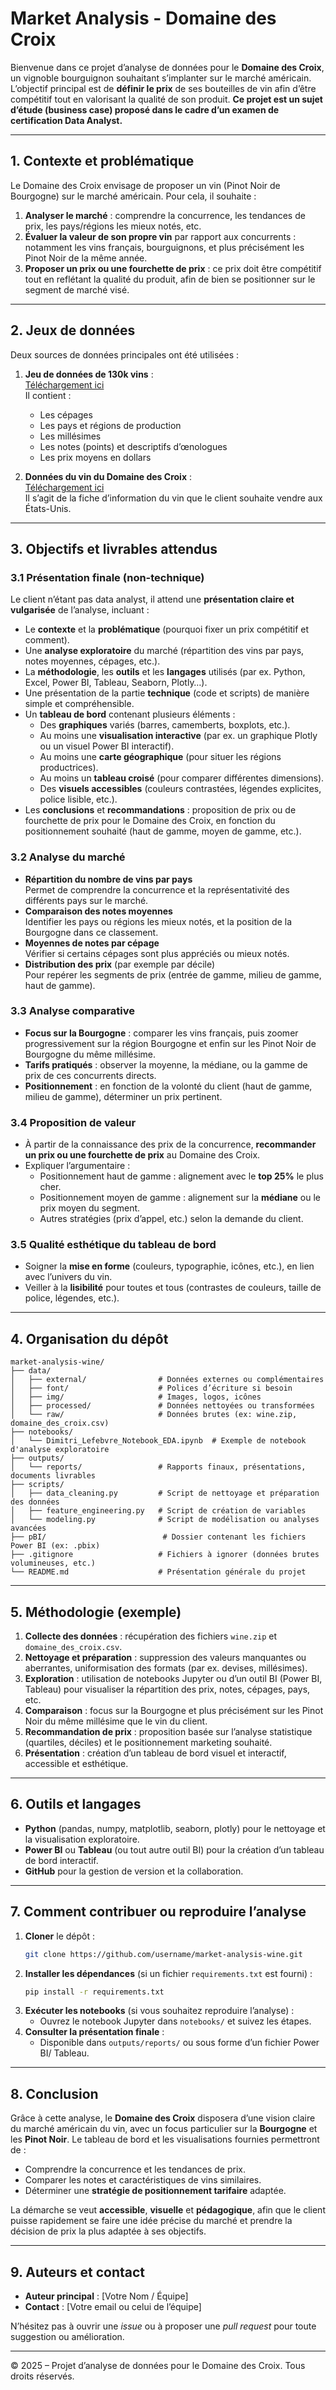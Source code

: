 # Market Analysis - Domaine des Croix

Bienvenue dans ce projet d’analyse de données pour le **Domaine des Croix**, un vignoble bourguignon souhaitant s’implanter sur le marché américain. L’objectif principal est de **définir le prix** de ses bouteilles de vin afin d’être compétitif tout en valorisant la qualité de son produit.
**Ce projet est un sujet d’étude (business case) proposé dans le cadre d’un examen de certification Data Analyst.**

---

## 1. Contexte et problématique

Le Domaine des Croix envisage de proposer un vin (Pinot Noir de Bourgogne) sur le marché américain. Pour cela, il souhaite :

1. **Analyser le marché** : comprendre la concurrence, les tendances de prix, les pays/régions les mieux notés, etc.
2. **Évaluer la valeur de son propre vin** par rapport aux concurrents : notamment les vins français, bourguignons, et plus précisément les Pinot Noir de la même année.
3. **Proposer un prix ou une fourchette de prix** : ce prix doit être compétitif tout en reflétant la qualité du produit, afin de bien se positionner sur le segment de marché visé.

---

## 2. Jeux de données

Deux sources de données principales ont été utilisées :

1. **Jeu de données de 130k vins** :  
   [Téléchargement ici](https://github.com/WildCodeSchool/wilddata/raw/main/wine.zip)  
   Il contient :
   - Les cépages
   - Les pays et régions de production
   - Les millésimes
   - Les notes (points) et descriptifs d’œnologues
   - Les prix moyens en dollars

2. **Données du vin du Domaine des Croix** :  
   [Téléchargement ici](https://raw.githubusercontent.com/WildCodeSchool/wilddata/main/domaine_des_croix.csv)  
   Il s’agit de la fiche d’information du vin que le client souhaite vendre aux États-Unis.

---

## 3. Objectifs et livrables attendus

### 3.1 Présentation finale (non-technique)

Le client n’étant pas data analyst, il attend une **présentation claire et vulgarisée** de l’analyse, incluant :
- Le **contexte** et la **problématique** (pourquoi fixer un prix compétitif et comment).
- Une **analyse exploratoire** du marché (répartition des vins par pays, notes moyennes, cépages, etc.).
- La **méthodologie**, les **outils** et les **langages** utilisés (par ex. Python, Excel, Power BI, Tableau, Seaborn, Plotly…).
- Une présentation de la partie **technique** (code et scripts) de manière simple et compréhensible.
- Un **tableau de bord** contenant plusieurs éléments :
  - Des **graphiques** variés (barres, camemberts, boxplots, etc.).
  - Au moins une **visualisation interactive** (par ex. un graphique Plotly ou un visuel Power BI interactif).
  - Au moins une **carte géographique** (pour situer les régions productrices).
  - Au moins un **tableau croisé** (pour comparer différentes dimensions).
  - Des **visuels accessibles** (couleurs contrastées, légendes explicites, police lisible, etc.).
- Les **conclusions** et **recommandations** : proposition de prix ou de fourchette de prix pour le Domaine des Croix, en fonction du positionnement souhaité (haut de gamme, moyen de gamme, etc.).

### 3.2 Analyse du marché

- **Répartition du nombre de vins par pays**  
  Permet de comprendre la concurrence et la représentativité des différents pays sur le marché.
- **Comparaison des notes moyennes**  
  Identifier les pays ou régions les mieux notés, et la position de la Bourgogne dans ce classement.
- **Moyennes de notes par cépage**  
  Vérifier si certains cépages sont plus appréciés ou mieux notés.
- **Distribution des prix** (par exemple par décile)  
  Pour repérer les segments de prix (entrée de gamme, milieu de gamme, haut de gamme).

### 3.3 Analyse comparative

- **Focus sur la Bourgogne** : comparer les vins français, puis zoomer progressivement sur la région Bourgogne et enfin sur les Pinot Noir de Bourgogne du même millésime.
- **Tarifs pratiqués** : observer la moyenne, la médiane, ou la gamme de prix de ces concurrents directs.
- **Positionnement** : en fonction de la volonté du client (haut de gamme, milieu de gamme), déterminer un prix pertinent.

### 3.4 Proposition de valeur

- À partir de la connaissance des prix de la concurrence, **recommander un prix ou une fourchette de prix** au Domaine des Croix.
- Expliquer l’argumentaire : 
  - Positionnement haut de gamme : alignement avec le **top 25%** le plus cher.
  - Positionnement moyen de gamme : alignement sur la **médiane** ou le prix moyen du segment.
  - Autres stratégies (prix d’appel, etc.) selon la demande du client.

### 3.5 Qualité esthétique du tableau de bord

- Soigner la **mise en forme** (couleurs, typographie, icônes, etc.), en lien avec l’univers du vin.
- Veiller à la **lisibilité** pour toutes et tous (contrastes de couleurs, taille de police, légendes, etc.).

---

## 4. Organisation du dépôt

```
market-analysis-wine/
├── data/
│   ├── external/                # Données externes ou complémentaires
│   ├── font/                    # Polices d’écriture si besoin
│   ├── img/                     # Images, logos, icônes
│   ├── processed/               # Données nettoyées ou transformées
│   └── raw/                     # Données brutes (ex: wine.zip, domaine_des_croix.csv)
├── notebooks/
│   └── Dimitri_Lefebvre_Notebook_EDA.ipynb  # Exemple de notebook d'analyse exploratoire
├── outputs/
│   └── reports/                 # Rapports finaux, présentations, documents livrables
├── scripts/
│   ├── data_cleaning.py         # Script de nettoyage et préparation des données
│   ├── feature_engineering.py   # Script de création de variables
│   └── modeling.py              # Script de modélisation ou analyses avancées
├── pBI/                          # Dossier contenant les fichiers Power BI (ex: .pbix)
├── .gitignore                   # Fichiers à ignorer (données brutes volumineuses, etc.)
└── README.md                    # Présentation générale du projet
```

---

## 5. Méthodologie (exemple)

1. **Collecte des données** : récupération des fichiers `wine.zip` et `domaine_des_croix.csv`.
2. **Nettoyage et préparation** : suppression des valeurs manquantes ou aberrantes, uniformisation des formats (par ex. devises, millésimes).
3. **Exploration** : utilisation de notebooks Jupyter ou d’un outil BI (Power BI, Tableau) pour visualiser la répartition des prix, notes, cépages, pays, etc.
4. **Comparaison** : focus sur la Bourgogne et plus précisément sur les Pinot Noir du même millésime que le vin du client.
5. **Recommandation de prix** : proposition basée sur l’analyse statistique (quartiles, déciles) et le positionnement marketing souhaité.
6. **Présentation** : création d’un tableau de bord visuel et interactif, accessible et esthétique.

---

## 6. Outils et langages

- **Python** (pandas, numpy, matplotlib, seaborn, plotly) pour le nettoyage et la visualisation exploratoire.
- **Power BI** ou **Tableau** (ou tout autre outil BI) pour la création d’un tableau de bord interactif.
- **GitHub** pour la gestion de version et la collaboration.

---

## 7. Comment contribuer ou reproduire l’analyse

1. **Cloner** le dépôt :  
   ```bash
   git clone https://github.com/username/market-analysis-wine.git
   ```
2. **Installer les dépendances** (si un fichier `requirements.txt` est fourni) :  
   ```bash
   pip install -r requirements.txt
   ```
3. **Exécuter les notebooks** (si vous souhaitez reproduire l’analyse) :  
   - Ouvrez le notebook Jupyter dans `notebooks/` et suivez les étapes.
4. **Consulter la présentation finale** :  
   - Disponible dans `outputs/reports/` ou sous forme d’un fichier Power BI/ Tableau.

---

## 8. Conclusion

Grâce à cette analyse, le **Domaine des Croix** disposera d’une vision claire du marché américain du vin, avec un focus particulier sur la **Bourgogne** et les **Pinot Noir**. Le tableau de bord et les visualisations fournies permettront de :

- Comprendre la concurrence et les tendances de prix.
- Comparer les notes et caractéristiques de vins similaires.
- Déterminer une **stratégie de positionnement tarifaire** adaptée.

La démarche se veut **accessible**, **visuelle** et **pédagogique**, afin que le client puisse rapidement se faire une idée précise du marché et prendre la décision de prix la plus adaptée à ses objectifs.

---

## 9. Auteurs et contact

- **Auteur principal** : [Votre Nom / Équipe]
- **Contact** : [Votre email ou celui de l’équipe]

N’hésitez pas à ouvrir une _issue_ ou à proposer une _pull request_ pour toute suggestion ou amélioration.

---

© 2025 – Projet d’analyse de données pour le Domaine des Croix. Tous droits réservés.